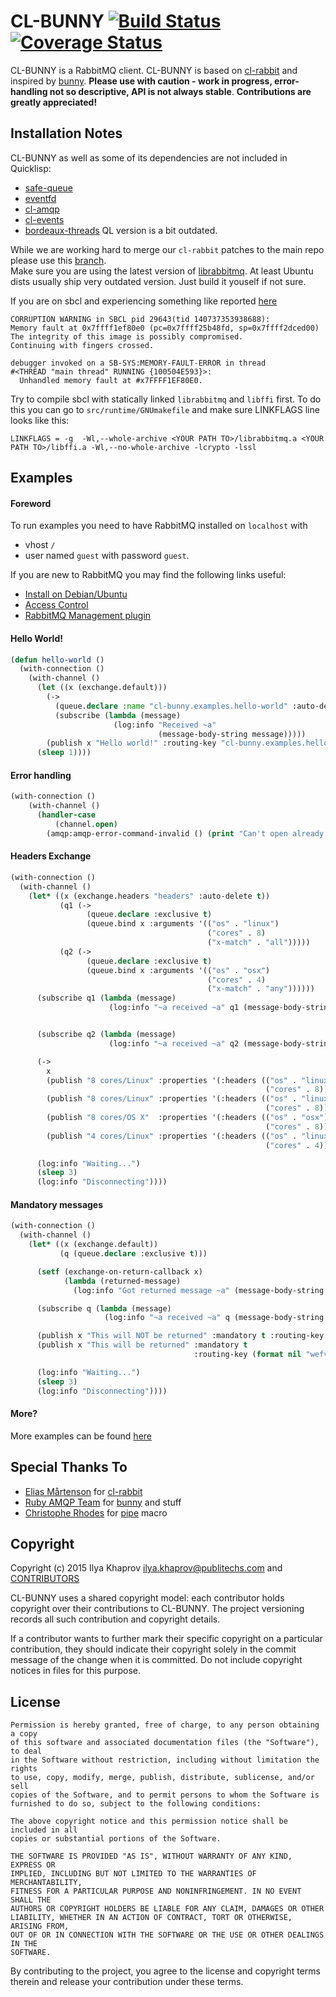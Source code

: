 # CL-BUNNY [![Build Status](https://travis-ci.org/cl-rabbit/cl-bunny.svg)](https://travis-ci.org/cl-rabbit/cl-bunny) [![Coverage Status](https://coveralls.io/repos/cl-rabbit/cl-bunny/badge.svg?branch=master&service=github)](https://coveralls.io/github/cl-rabbit/cl-bunny?branch=master)
CL-BUNNY is a RabbitMQ client. CL-BUNNY is based on [cl-rabbit](https://github.com/lokedhs/cl-rabbit) and inspired by [bunny](https://github.com/ruby-amqp/bunny).
**Please use with caution - work in progress, error-handling not so descriptive, API is not always stable**. **Contributions are greatly appreciated!**

## Installation Notes
CL-BUNNY as well as some of its dependencies are not included in Quicklisp:
* [safe-queue](https://github.com/deadtrickster/safe-queue)
* [eventfd](https://github.com/deadtrickster/eventfd)
* [cl-amqp](https://github.com/cl-rabbit/cl-amqp)
* [cl-events](https://github.com/deadtrickster/cl-events)
* [bordeaux-threads](https://github.com/sionescu/bordeaux-threads) QL version is a bit outdated.

While we are working hard to merge our `cl-rabbit` patches to the main repo
please use this [branch](https://github.com/deadtrickster/cl-rabbit/tree/master1).<br>
Make sure you are using the latest version of [librabbitmq](https://github.com/alanxz/rabbitmq-c). At least Ubuntu dists usually
ship very outdated version. Just build it youself if not sure.

If you are on sbcl and experiencing something like reported [here](http://stackoverflow.com/questions/32897952/sending-messages-to-rabbit-mq-using-lisp-inside-a-docker-container)
```
CORRUPTION WARNING in SBCL pid 29643(tid 140737353938688):
Memory fault at 0x7ffff1ef80e0 (pc=0x7ffff25b48fd, sp=0x7ffff2dced00)
The integrity of this image is possibly compromised.
Continuing with fingers crossed.

debugger invoked on a SB-SYS:MEMORY-FAULT-ERROR in thread
#<THREAD "main thread" RUNNING {100504E593}>:
  Unhandled memory fault at #x7FFFF1EF80E0.
```
Try to compile sbcl with statically linked `librabbitmq` and `libffi` first.
To do this you can go to `src/runtime/GNUmakefile` and
make sure LINKFLAGS line looks like this:
```
LINKFLAGS = -g  -Wl,--whole-archive <YOUR PATH TO>/librabbitmq.a <YOUR PATH TO>/libffi.a -Wl,--no-whole-archive -lcrypto -lssl
```


## Examples
#### Foreword
To run examples you need to have RabbitMQ installed on `localhost` with
* vhost `/`
* user named `guest` with password `guest`.

If you are new to RabbitMQ you may find the following links useful:
* [Install on Debian/Ubuntu](https://www.rabbitmq.com/install-debian.html)
* [Access Control](https://www.rabbitmq.com/access-control.html)
* [RabbitMQ Management plugin](https://www.rabbitmq.com/management.html)


#### Hello World!

```lisp
(defun hello-world ()
  (with-connection ()
    (with-channel ()
      (let ((x (exchange.default)))
        (->
          (queue.declare :name "cl-bunny.examples.hello-world" :auto-delete t)
          (subscribe (lambda (message)
                       (log:info "Received ~a"
                                 (message-body-string message)))))
        (publish x "Hello world!" :routing-key "cl-bunny.examples.hello-world"))
      (sleep 1))))
```

####  Error handling
```lisp
(with-connection ()
    (with-channel ()
      (handler-case
          (channel.open)
        (amqp:amqp-error-command-invalid () (print "Can't open already opened channel")))))
```

#### Headers Exchange
```lisp
(with-connection ()
  (with-channel ()
    (let* ((x (exchange.headers "headers" :auto-delete t))
           (q1 (->
                 (queue.declare :exclusive t)
                 (queue.bind x :arguments '(("os" . "linux")
                                            ("cores" . 8)
                                            ("x-match" . "all")))))
           (q2 (->
                 (queue.declare :exclusive t)
                 (queue.bind x :arguments '(("os" . "osx")
                                            ("cores" . 4)
                                            ("x-match" . "any"))))))
      (subscribe q1 (lambda (message)
                      (log:info "~a received ~a" q1 (message-body-string message))))


      (subscribe q2 (lambda (message)
                      (log:info "~a received ~a" q2 (message-body-string message))))

      (->
        x
        (publish "8 cores/Linux" :properties '(:headers (("os" . "linux")
                                                         ("cores" . 8))))
        (publish "8 cores/Linux" :properties '(:headers (("os" . "linux")
                                                         ("cores" . 8))))
        (publish "8 cores/OS X"  :properties '(:headers (("os" . "osx")
                                                         ("cores" . 8))))
        (publish "4 cores/Linux" :properties '(:headers (("os" . "linux")
                                                         ("cores" . 4)))))

      (log:info "Waiting...")
      (sleep 3)
      (log:info "Disconnecting"))))
```
#### Mandatory messages

```lisp
(with-connection ()
  (with-channel ()
    (let* ((x (exchange.default))
           (q (queue.declare :exclusive t)))

      (setf (exchange-on-return-callback x)
            (lambda (returned-message)
              (log:info "Got returned message ~a" (message-body-string returned-message))))

      (subscribe q (lambda (message)                       
                     (log:info "~a received ~a" q (message-body-string message))))

      (publish x "This will NOT be returned" :mandatory t :routing-key q)
      (publish x "This will be returned" :mandatory t
                                         :routing-key (format nil "wefvvtrw~a" (random 10)))        

      (log:info "Waiting...")
      (sleep 3)
      (log:info "Disconnecting"))))
```

#### More?
More examples can be found [here](examples)

## Special Thanks To
* [Elias Mårtenson](https://github.com/lokedhs) for [cl-rabbit](https://github.com/lokedhs/cl-rabbit)
* [Ruby AMQP Team](https://github.com/ruby-amqp) for [bunny](https://github.com/ruby-amqp/bunny) and stuff
* [Christophe Rhodes](http://christophe.rhodes.io/) for [pipe](http://christophe.rhodes.io/notes/blog/posts/2014/code_walking_for_pipe_sequencing/) macro

## Copyright
Copyright (c) 2015 Ilya Khaprov <ilya.khaprov@publitechs.com> and [CONTRIBUTORS](CONTRIBUTORS.md)

CL-BUNNY uses a shared copyright model: each contributor holds copyright over their contributions to CL-BUNNY. The project versioning records all such contribution and copyright details.

If a contributor wants to further mark their specific copyright on a particular contribution, they should indicate their copyright solely in the commit message of the change when it is committed. Do not include copyright notices in files for this purpose.

## License
```
Permission is hereby granted, free of charge, to any person obtaining a copy
of this software and associated documentation files (the "Software"), to deal
in the Software without restriction, including without limitation the rights
to use, copy, modify, merge, publish, distribute, sublicense, and/or sell
copies of the Software, and to permit persons to whom the Software is
furnished to do so, subject to the following conditions:

The above copyright notice and this permission notice shall be included in all
copies or substantial portions of the Software.

THE SOFTWARE IS PROVIDED "AS IS", WITHOUT WARRANTY OF ANY KIND, EXPRESS OR
IMPLIED, INCLUDING BUT NOT LIMITED TO THE WARRANTIES OF MERCHANTABILITY,
FITNESS FOR A PARTICULAR PURPOSE AND NONINFRINGEMENT. IN NO EVENT SHALL THE
AUTHORS OR COPYRIGHT HOLDERS BE LIABLE FOR ANY CLAIM, DAMAGES OR OTHER
LIABILITY, WHETHER IN AN ACTION OF CONTRACT, TORT OR OTHERWISE, ARISING FROM,
OUT OF OR IN CONNECTION WITH THE SOFTWARE OR THE USE OR OTHER DEALINGS IN THE
SOFTWARE.
```

By contributing to the project, you agree to the license and copyright terms therein and release your contribution under these terms.
